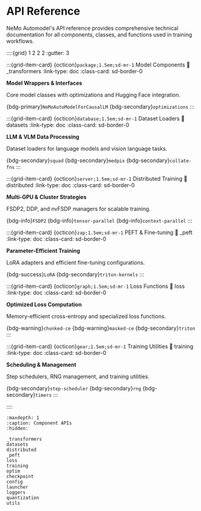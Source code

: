 # API Reference

NeMo Automodel's API reference provides comprehensive technical documentation for all components, classes, and functions used in training workflows.

::::{grid} 1 2 2 2
:gutter: 3

:::{grid-item-card} {octicon}`package;1.5em;sd-mr-1` Model Components
:link: _transformers
:link-type: doc
:class-card: sd-border-0

**Model Wrappers & Interfaces**

Core model classes with optimizations and Hugging Face integration.

{bdg-primary}`NeMoAutoModelForCausalLM` {bdg-secondary}`optimizations`
:::

:::{grid-item-card} {octicon}`database;1.5em;sd-mr-1` Dataset Loaders
:link: datasets
:link-type: doc
:class-card: sd-border-0

**LLM & VLM Data Processing**

Dataset loaders for language models and vision language tasks.

{bdg-secondary}`squad` {bdg-secondary}`medpix` {bdg-secondary}`collate-fns`
:::

:::{grid-item-card} {octicon}`server;1.5em;sd-mr-1` Distributed Training
:link: distributed
:link-type: doc
:class-card: sd-border-0

**Multi-GPU & Cluster Strategies**

FSDP2, DDP, and nvFSDP managers for scalable training.

{bdg-info}`FSDP2` {bdg-info}`tensor-parallel` {bdg-info}`context-parallel`
:::

:::{grid-item-card} {octicon}`zap;1.5em;sd-mr-1` PEFT & Fine-tuning
:link: _peft
:link-type: doc
:class-card: sd-border-0

**Parameter-Efficient Training**

LoRA adapters and efficient fine-tuning configurations.

{bdg-success}`LoRA` {bdg-secondary}`triton-kernels`
:::

:::{grid-item-card} {octicon}`graph;1.5em;sd-mr-1` Loss Functions
:link: loss
:link-type: doc
:class-card: sd-border-0

**Optimized Loss Computation**

Memory-efficient cross-entropy and specialized loss functions.

{bdg-warning}`chunked-ce` {bdg-warning}`masked-ce` {bdg-secondary}`triton`
:::

:::{grid-item-card} {octicon}`gear;1.5em;sd-mr-1` Training Utilities
:link: training
:link-type: doc
:class-card: sd-border-0

**Scheduling & Management**

Step schedulers, RNG management, and training utilities.

{bdg-secondary}`step-scheduler` {bdg-secondary}`rng` {bdg-secondary}`timers`
:::

::::

```{toctree}
:maxdepth: 1
:caption: Component APIs
:hidden:

_transformers
datasets
distributed
_peft
loss
training
optim
checkpoint
config
launcher
loggers
quantization
utils
```
